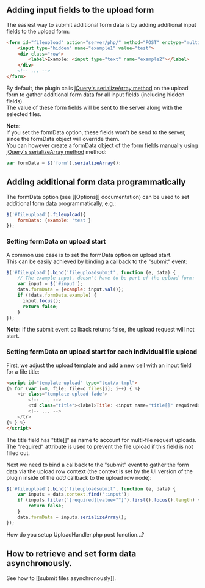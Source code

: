 ## Adding input fields to the upload form
The easiest way to submit additional form data is by adding additional input fields to the upload form:

```html
<form id="fileupload" action="server/php/" method="POST" enctype="multipart/form-data">
    <input type="hidden" name="example1" value="test">
    <div class="row">
        <label>Example: <input type="text" name="example2"></label>
    </div>
    <!-- ... -->
</form>
```

By default, the plugin calls [jQuery's serializeArray method](http://api.jquery.com/serializeArray) on the upload form to gather additional form data for all input fields (including hidden fields).  
The value of these form fields will be sent to the server along with the selected files.

**Note:**  
If you set the formData option, these fields won't be send to the server, since the formData object will override them.  
You can however create a formData object of the form fields manually using [jQuery's serializeArray method](http://api.jquery.com/serializeArray) method:

```js
var formData = $('form').serializeArray();
```

## Adding additional form data programmatically
The formData option (see [[Options]] documentation) can be used to set additional form data programmatically, e.g.:

```js
$('#fileupload').fileupload({
    formData: {example: 'test'}
});
```

### Setting formData on upload start
A common use case is to set the formData option on upload start.  
This can be easily achieved by binding a callback to the "submit" event:

```js
$('#fileupload').bind('fileuploadsubmit', function (e, data) {
    // The example input, doesn't have to be part of the upload form:
    var input = $('#input');
    data.formData = {example: input.val()};
    if (!data.formData.example) {
      input.focus();
      return false;
    }
});
```

**Note:**
If the submit event callback returns false, the upload request will not start.

### Setting formData on upload start for each individual file upload
First, we adjust the upload template and add a new cell with an input field for a file title:  

```html
<script id="template-upload" type="text/x-tmpl">
{% for (var i=0, file; file=o.files[i]; i++) { %}
    <tr class="template-upload fade">
        <!-- ... -->
        <td class="title"><label>Title: <input name="title[]" required></label></td>
        <!-- ... -->
    </tr>
{% } %}
</script>
```

The title field has "title[]" as name to account for multi-file request uploads. The "required" attribute is used to prevent the file upload if this field is not filled out.

Next we need to bind a callback to the "submit" event to gather the form data via the upload row context (the context is set by the UI version of the plugin inside of the *add* callback to the upload row node):

```js
$('#fileupload').bind('fileuploadsubmit', function (e, data) {
    var inputs = data.context.find(':input');
    if (inputs.filter('[required][value=""]').first().focus().length) {
        return false;
    }
    data.formData = inputs.serializeArray();
});
```

How do you setup UploadHandler.php post function...?

## How to retrieve and set form data asynchronously.
See how to [[submit files asynchronously]].


